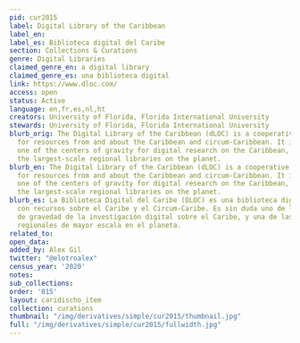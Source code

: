 ```yaml
---
pid: cur2015
label: Digital Library of the Caribbean
label_en:
label_es: Biblioteca digital del Caribe
section: Collections & Curations
genre: Digital Libraries
claimed_genre_en: a digital library
claimed_genre_es: una biblioteca digital
link: https://www.dloc.com/
access: open
status: Active
language: en,fr,es,nl,ht
creators: University of Florida, Florida International University
stewards: University of Florida, Florida International University
blurb_orig: The Digital Library of the Caribbean (dLOC) is a cooperative digital library
  for resources from and about the Caribbean and circum-Caribbean. It is undoubtedly
  one of the centers of gravity for digital research on the Caribbean, and one of
  the largest-scale regional libraries on the planet.
blurb_en: The Digital Library of the Caribbean (dLOC) is a cooperative digital library
  for resources from and about the Caribbean and circum-Caribbean. It is undoubtedly
  one of the centers of gravity for digital research on the Caribbean, and one of
  the largest-scale regional libraries on the planet.
blurb_es: La Biblioteca Digital del Caribe (DLOC) es una biblioteca digital cooperativa
  con recursos sobre el Caribe y el Circum-Caribe. Es sin duda uno de los centros
  de gravedad de la investigación digital sobre el Caribe, y una de las bibliotecas
  regionales de mayor escala en el planeta.
related_to:
open_data:
added_by: Alex Gil
twitter: "@elotroalex"
census_year: '2020'
notes:
sub_collections:
order: '015'
layout: caridischo_item
collection: curations
thumbnail: "/img/derivatives/simple/cur2015/thumbnail.jpg"
full: "/img/derivatives/simple/cur2015/fullwidth.jpg"
---
```

